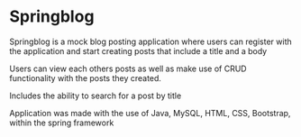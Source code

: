 # Springblog

Springblog is a mock blog posting application where users can register with the application and start creating posts that include a title and a body

Users can view each others posts as well as make use of CRUD functionality with the posts they created.

Includes the ability to search for a post by title

Application was made with the use of Java, MySQL, HTML, CSS, Bootstrap, within the spring framework
